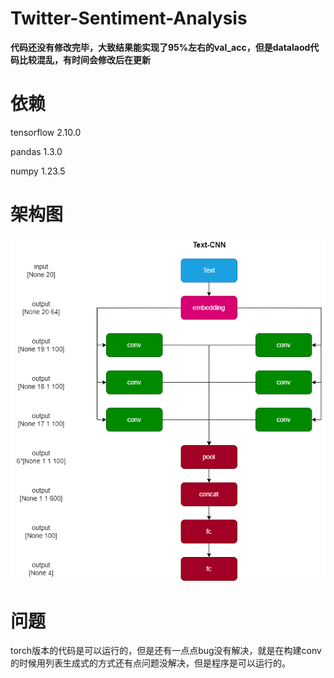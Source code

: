 # Twitter-Sentiment-Analysis

**代码还没有修改完毕，大致结果能实现了95%左右的val_acc，但是datalaod代码比较混乱，有时间会修改后在更新**

# 依赖

tensorflow 2.10.0

pandas 1.3.0

numpy 1.23.5

# 架构图

![textcnn架构图](.//static/textcnn架构图.png)

# 问题

torch版本的代码是可以运行的，但是还有一点点bug没有解决，就是在构建conv的时候用列表生成式的方式还有点问题没解决，但是程序是可以运行的。
